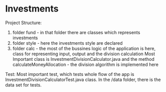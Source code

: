 # Investments

Project Structure:
1) folder fund - in that folder there are classes which represents investments
2) folder style - here the investments style are declared
3) folder calc - the most of the bussines logic of the application is here, class for representing input, output and the division calculation
Most Important class is InvestmentDivisionCalculator.java and the method calculateMoneyAllocation - the division algorithm is implemented here

Test:
Most important test, which tests whole flow of the app is InvestmentDivisionCalculatorTest.java class.
In the /data folder, there is the data set for tests.
